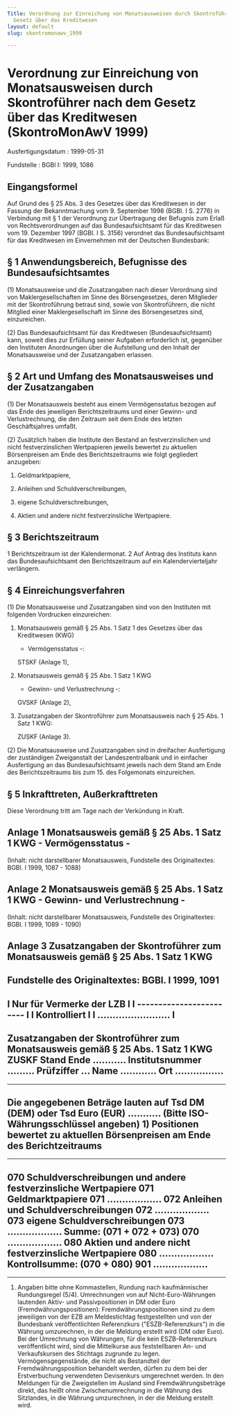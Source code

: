 ```yaml
---
Title: Verordnung zur Einreichung von Monatsausweisen durch Skontroführer nach dem
  Gesetz über das Kreditwesen
layout: default
slug: skontromonawv_1999

---
```


# Verordnung zur Einreichung von Monatsausweisen durch Skontroführer nach dem Gesetz über das Kreditwesen (SkontroMonAwV 1999)

Ausfertigungsdatum
:   1999-05-31

Fundstelle
:   BGBl I: 1999, 1086



## Eingangsformel

Auf Grund des § 25 Abs. 3 des Gesetzes über das Kreditwesen in der
Fassung der Bekanntmachung vom 9. September 1998 (BGBl. I S. 2776) in
Verbindung mit § 1 der Verordnung zur Übertragung der Befugnis zum
Erlaß von Rechtsverordnungen auf das Bundesaufsichtsamt für das
Kreditwesen vom 19. Dezember 1997 (BGBl. I S. 3156) verordnet das
Bundesaufsichtsamt für das Kreditwesen im Einvernehmen mit der
Deutschen Bundesbank:


## § 1 Anwendungsbereich, Befugnisse des Bundesaufsichtsamtes

(1) Monatsausweise und die Zusatzangaben nach dieser Verordnung sind
von Maklergesellschaften im Sinne des Börsengesetzes, deren Mitglieder
mit der Skontroführung betraut sind, sowie von Skontroführern, die
nicht Mitglied einer Maklergesellschaft im Sinne des Börsengesetzes
sind, einzureichen.

(2) Das Bundesaufsichtsamt für das Kreditwesen (Bundesaufsichtsamt)
kann, soweit dies zur Erfüllung seiner Aufgaben erforderlich ist,
gegenüber den Instituten Anordnungen über die Aufstellung und den
Inhalt der Monatsausweise und der Zusatzangaben erlassen.


## § 2 Art und Umfang des Monatsausweises und der Zusatzangaben

(1) Der Monatsausweis besteht aus einem Vermögensstatus bezogen auf
das Ende des jeweiligen Berichtszeitraums und einer Gewinn- und
Verlustrechnung, die den Zeitraum seit dem Ende des letzten
Geschäftsjahres umfaßt.

(2) Zusätzlich haben die Institute den Bestand an festverzinslichen
und nicht festverzinslichen Wertpapieren jeweils bewertet zu aktuellen
Börsenpreisen am Ende des Berichtszeitraums wie folgt gegliedert
anzugeben:

1.  Geldmarktpapiere,


2.  Anleihen und Schuldverschreibungen,


3.  eigene Schuldverschreibungen,


4.  Aktien und andere nicht festverzinsliche Wertpapiere.





## § 3 Berichtszeitraum

1             Berichtszeitraum ist der Kalendermonat.
2             Auf Antrag des Instituts kann das Bundesaufsichtsamt den
Berichtszeitraum auf ein Kalendervierteljahr verlängern.


## § 4 Einreichungsverfahren

(1) Die Monatsausweise und Zusatzangaben sind von den Instituten mit
folgenden Vordrucken einzureichen:

1.  Monatsausweis gemäß § 25 Abs. 1 Satz 1 des Gesetzes über das
    Kreditwesen (KWG)

    - Vermögensstatus -:

    STSKF (Anlage 1),


2.  Monatsausweis gemäß § 25 Abs. 1 Satz 1 KWG

    - Gewinn- und Verlustrechnung -:

    GVSKF (Anlage 2),


3.  Zusatzangaben der Skontroführer zum Monatsausweis nach § 25 Abs. 1
    Satz 1 KWG:

    ZUSKF (Anlage 3).




(2) Die Monatsausweise und Zusatzangaben sind in dreifacher
Ausfertigung der zuständigen Zweiganstalt der Landeszentralbank und in
einfacher Ausfertigung an das Bundesaufsichtsamt jeweils nach dem
Stand am Ende des Berichtszeitraums bis zum 15. des Folgemonats
einzureichen.


## § 5 Inkrafttreten, Außerkrafttreten

Diese Verordnung tritt am Tage nach der Verkündung in Kraft.


## Anlage 1 Monatsausweis gemäß § 25 Abs. 1 Satz 1 KWG - Vermögensstatus -

(Inhalt: nicht darstellbarer Monatsausweis,
Fundstelle des Originaltextes: BGBl. I 1999, 1087 - 1088)


## Anlage 2 Monatsausweis gemäß § 25 Abs. 1 Satz 1 KWG - Gewinn- und Verlustrechnung -

(Inhalt: nicht darstellbarer Monatsausweis,
Fundstelle des Originaltextes: BGBl. I 1999, 1089 - 1090)


## Anlage 3 Zusatzangaben der Skontroführer zum Monatsausweis gemäß § 25 Abs. 1 Satz 1 KWG

Fundstelle des Originaltextes: BGBl. I 1999, 1091
----------------------------
I Nur für Vermerke der LZB I
I ------------------------ I
I Kontrolliert             I
I ........................ I
----------------------------
Zusatzangaben der Skontroführer zum
Monatsausweis gemäß § 25 Abs. 1 Satz 1 KWG
ZUSKF
Stand Ende ...........
Institutsnummer ......... Prüfziffer ... Name ............ Ort
................
----------------------------------------------------------------------
---------
Die angegebenen Beträge lauten auf Tsd DM (DEM) oder Tsd Euro (EUR)
...........
(Bitte ISO-Währungsschlüssel angeben) 1)
Positionen bewertet zu aktuellen Börsenpreisen am Ende des
Berichtzeitraums
----------------------------------------------------------------------
---------
070  Schuldverschreibungen und andere
festverzinsliche Wertpapiere
071  Geldmarktpapiere                               071
..................
072  Anleihen und Schuldverschreibungen             072
..................
073  eigene Schuldverschreibungen                   073
..................
Summe: (071 + 072 + 073)    070 ..................
080  Aktien und andere nicht
festverzinsliche Wertpapiere                        080
..................
Kontrollsumme: (070 + 080)   901 ..................
----------------------------------------------------------------------
---------

1)  Angaben bitte ohne Kommastellen, Rundung nach kaufmännischer
    Rundungsregel (5/4). Umrechnungen von auf Nicht-Euro-Währungen
    lautenden Aktiv- und Passivpositionen in DM oder Euro
    (Fremdwährungspositionen): Fremdwährungspositionen sind zu dem
    jeweiligen von der EZB am Meldestichtag festgestellten und von der
    Bundesbank veröffentlichten Referenzkurs ("ESZB-Referenzkurs") in die
    Währung umzurechnen, in der die Meldung erstellt wird (DM oder Euro).
    Bei der Umrechnung von Währungen, für die kein ESZB-Referenzkurs
    veröffentlicht wird, sind die Mittelkurse aus feststellbaren An- und
    Verkaufskursen des Stichtags zugrunde zu legen. Vermögensgegenstände,
    die nicht als Bestandteil der Fremdwährungsposition behandelt werden,
    dürfen zu dem bei der Erstverbuchung verwendeten Devisenkurs
    umgerechnet werden. In den Meldungen für die Zweigstellen im Ausland
    sind Fremdwährungsbeträge direkt, das heißt ohne Zwischenumrechnung in
    die Währung des Sitzlandes, in die Währung umzurechnen, in der die
    Meldung erstellt wird.




